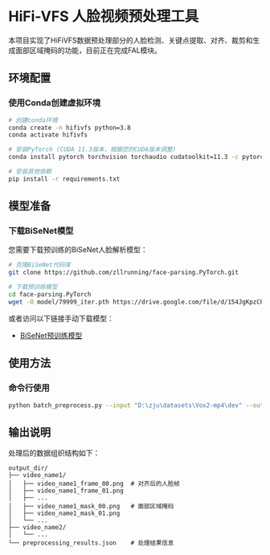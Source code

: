 # HiFi-VFS 人脸视频预处理工具

本项目实现了HiFiVFS数据预处理部分的人脸检测、关键点提取、对齐、裁剪和生成面部区域掩码的功能，目前正在完成FAL模块。


## 环境配置

### 使用Conda创建虚拟环境

```bash
# 创建conda环境
conda create -n hifivfs python=3.8
conda activate hifivfs

# 安装PyTorch (CUDA 11.3版本，根据您的CUDA版本调整)
conda install pytorch torchvision torchaudio cudatoolkit=11.3 -c pytorch

# 安装其他依赖
pip install -r requirements.txt
```

## 模型准备

### 下载BiSeNet模型

您需要下载预训练的BiSeNet人脸解析模型：

```bash
# 克隆BiSeNet代码库
git clone https://github.com/zllrunning/face-parsing.PyTorch.git

# 下载预训练模型
cd face-parsing.PyTorch
wget -O model/79999_iter.pth https://drive.google.com/file/d/154JgKpzCPW82qINcVieuPH3fZ2e0P812/view?usp=sharing
```

或者访问以下链接手动下载模型：
- [BiSeNet预训练模型](https://drive.google.com/file/d/154JgKpzCPW82qINcVieuPH3fZ2e0P812/view?usp=sharing)

## 使用方法

### 命令行使用

```bash
python batch_preprocess.py --input "D:\zju\datasets\Vox2-mp4\dev" --output "D:\zju\code\hifivfs\dataset"
```

## 输出说明

处理后的数据组织结构如下：

```
output_dir/
├── video_name1/
│   ├── video_name1_frame_00.png  # 对齐后的人脸帧
│   ├── video_name1_frame_01.png
│   ├── ...
│   ├── video_name1_mask_00.png   # 面部区域掩码
│   ├── video_name1_mask_01.png
│   └── ...
├── video_name2/
│   └── ...
└── preprocessing_results.json    # 处理结果信息
```
